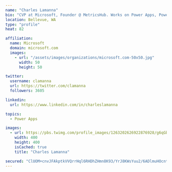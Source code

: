 ```yaml
---
name: "Charles Lamanna"
bio: "CVP at Microsoft, Founder @ MetricsHub. Works on Power Apps, Power Automate, Power Virtual Agent, Common Data Service and Dynamics 365."
location: Bellevue, WA
type: "profile"
heat: 82

affiliation:
  name: Microsoft
  domain: microsoft.com
  images:
    - url: "/assets/images/organizations/microsoft.com-50x50.jpg"
      width: 50
      height: 50

twitter:
  username: clamanna
  url: https://twitter.com/clamanna
  followers: 3605

linkedin:
  url: https://www.linkedin.com/in/charleslamanna

topics:
  - Power Apps

images:
  - url: https://pbs.twimg.com/profile_images/1263202626922876928/g6qGbHZ-_400x400.jpg
    width: 400
    height: 400
    isCached: true
    title: "Charles Lamanna"

secured: "ClUOM+cnvJFAkptkVVQrrHql6RHDhZHmn8K93/YrJ8KWsYuu2/6ADlmuHOcntYbmXxij+D0RuyylO6j+Ul1YUgYcRdtVOd/OZ7sZQV1AyFIOjjkzK1G86lYQwZXiE9PjrcQiNTdWVP+1gWC+kMcvenifNADBsMg67nGw6XdGTevVPOIzw/2E+ydCLTik4qxGrhafp4J1MjSER0I5yi28aV1TXvLy4/Yy+m9gD9Whs0/dvx3hotG1p1NMXGO8Kb5Q23go4gI3Ezv54D+4FAQLWdwEAWQyEKwy2DNq96cNBifFOyQv/5P7WYSHyk142gtxDPAjgjOOumVBzbb11XUT7IX1YynKL645aHSicu1Cc/3WU9sI2wevNosuB7xidBsZdXOR0SOaBL72x/nWU5eI359VFuvZjVmorSiG8qMEa1Q=;NZrR3WKKG/VyaoZmoO3d1A=="
---
```


